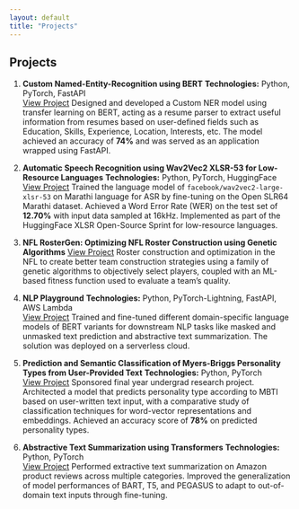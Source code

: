 ```yaml
---
layout: default
title: "Projects"
---
```


## Projects

1. **Custom Named-Entity-Recognition using BERT**
   **Technologies:** Python, PyTorch, FastAPI  
   [View Project](https://github.com/sumedhkhodke/Custom-Named-Entity-Recognition)
   Designed and developed a Custom NER model using transfer learning on BERT, acting as a resume parser to extract useful information from resumes based on user-defined fields such as Education, Skills, Experience, Location, Interests, etc. The model achieved an accuracy of **74%** and was served as an application wrapped using FastAPI.


2. **Automatic Speech Recognition using Wav2Vec2 XLSR-53 for Low-Resource Languages**
   **Technologies:** Python, PyTorch, HuggingFace  
   [View Project](https://github.com/sumedhkhodke/xlsr-wav2vec2-asr-marathi)
   Trained the language model of `facebook/wav2vec2-large-xlsr-53` on Marathi language for ASR by fine-tuning on the Open SLR64 Marathi dataset. Achieved a Word Error Rate (WER) on the test set of **12.70%** with input data sampled at 16kHz. Implemented as part of the HuggingFace XLSR Open-Source Sprint for low-resource languages.


3. **NFL RosterGen: Optimizing NFL Roster Construction using Genetic Algorithms**
   [View Project](https://github.com/sumedhkhodke/NFL-Team-Construction-1)
   Roster construction and optimization in the NFL to create better team construction strategies using a family of genetic algorithms to objectively select players, coupled with an ML-based fitness function used to evaluate a team’s quality.


4. **NLP Playground**
   **Technologies:** Python, PyTorch-Lightning, FastAPI, AWS Lambda  
   [View Project](https://github.com/sumedhkhodke/NLPPlayground)
   Trained and fine-tuned different domain-specific language models of BERT variants for downstream NLP tasks like masked and unmasked text prediction and abstractive text summarization. The solution was deployed on a serverless cloud.


5. **Prediction and Semantic Classification of Myers-Briggs Personality Types from User-Provided Text**
   **Technologies:** Python, PyTorch  
   [View Project](https://github.com/sumedhkhodke/MyersBriggs-Personality-Detection)
   Sponsored final year undergrad research project. Architected a model that predicts personality type according to MBTI based on user-written text input, with a comparative study of classification techniques for word-vector representations and embeddings. Achieved an accuracy score of **78%** on predicted personality types.


6. **Abstractive Text Summarization using Transformers**
   **Technologies:** Python, PyTorch  
   [View Project](https://github.com/sumedhkhodke/Summarization-Ecommerce-Reviews)
   Performed extractive text summarization on Amazon product reviews across multiple categories. Improved the generalization of model performances of BART, T5, and PEGASUS to adapt to out-of-domain text inputs through fine-tuning.

